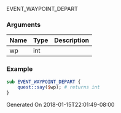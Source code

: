 EVENT_WAYPOINT_DEPART
### Arguments
**Name**|**Type**|**Description**
:-----|:-----|:-----
wp|int|
### Example
```perl
sub EVENT_WAYPOINT_DEPART {
	quest::say($wp); # returns int
}
```

Generated On 2018-01-15T22:01:49-08:00